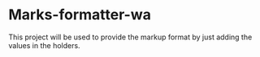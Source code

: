 # Marks-formatter-wa

This project will be used to provide the markup format by just adding the values in the holders.